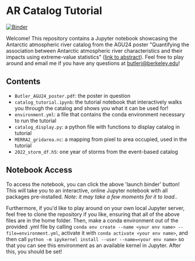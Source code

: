 # AR Catalog Tutorial

[![Binder](https://mybinder.org/badge_logo.svg)](https://mybinder.org/v2/gh/jbbutler/AR-Catalog-Tutorial/HEAD?labpath=catalog_tutorial.ipynb)

Welcome! This repository contains a Jupyter notebook showcasing the Antarctic atmospheric river catalog from the AGU24 poster "Quantifying the association between Antarctic atmospheric river characteristics and their impacts using extreme-value statistics" ([link to abstract](https://agu.confex.com/agu/agu24/meetingapp.cgi/Paper/1653296)). Feel free to play around and email me if you have any questions at butlerj@berkeley.edu!

## Contents
+ `Butler_AGU24_poster.pdf`: the poster in question
+ `catalog_tutorial.ipynb`: the tutorial notebook that interactively walks you through the catalog and shows you what it can be used for!
+ `environment.yml`: a file that contains the conda environment necessary to run the tutorial
+ `catalog_display.py`: a python file with functions to display catalog in tutorial
+ `MERRA2_gridarea.nc`: a mapping from pixel to area occupied, used in the tutorial
+ `2022_storm_df.h5`: one year of storms from the event-based catalog

## Notebook Access

To access the notebook, you can click the above 'launch binder' button! This will take you to an interactive, online Jupyter notebook with all packages pre-installed. *Note: it may take a few moments for it to load..*

Furthermore, if you'd like to play around on your own local Jupyter server, feel free to clone the repository if you like, ensuring that all of the above files are in the home folder. Then, make a conda environment out of the provided .yml file by calling `conda env create --name <your env name> --file=environment.yml`, activate it with `conda activate <your env name>`, and then call `python -m ipykernel install --user --name=<your env name>` so that you can see this environment as an available kernel in Jupyter. After this, you should be set!
